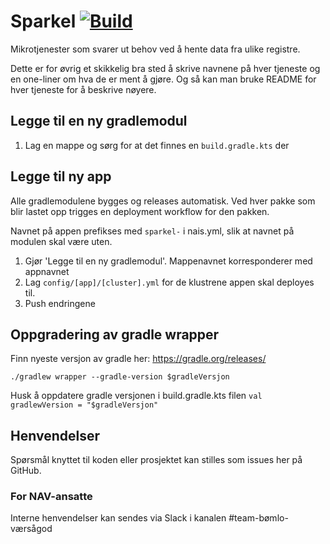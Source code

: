 Sparkel [![Build](https://github.com/navikt/helse-sparkelapper/actions/workflows/build.yml/badge.svg)](https://github.com/navikt/helse-sparkelapper/actions/workflows/build.yml)
=======

Mikrotjenester som svarer ut behov ved å hente data fra ulike registre.

Dette er for øvrig et skikkelig bra sted å skrive navnene på hver tjeneste og en one-liner om hva de er ment å gjøre. Og så kan man bruke README for hver tjeneste for å beskrive nøyere.

## Legge til en ny gradlemodul

1. Lag en mappe og sørg for at det finnes en `build.gradle.kts` der

## Legge til ny app

Alle gradlemodulene bygges og releases automatisk. 
Ved hver pakke som blir lastet opp trigges en deployment workflow for den pakken.

Navnet på appen prefikses med `sparkel-` i nais.yml, slik at navnet på 
modulen skal være uten.

1. Gjør 'Legge til en ny gradlemodul'. Mappenavnet korresponderer med appnavnet
2. Lag `config/[app]/[cluster].yml` for de klustrene appen skal deployes til. 
3. Push endringene

## Oppgradering av gradle wrapper
Finn nyeste versjon av gradle her: https://gradle.org/releases/

```./gradlew wrapper --gradle-version $gradleVersjon```

Husk å oppdatere gradle versjonen i build.gradle.kts filen
```val gradlewVersion = "$gradleVersjon"```

## Henvendelser
Spørsmål knyttet til koden eller prosjektet kan stilles som issues her på GitHub.

### For NAV-ansatte
Interne henvendelser kan sendes via Slack i kanalen #team-bømlo-værsågod
